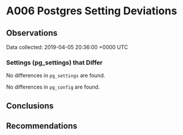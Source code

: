 # A006 Postgres Setting Deviations #

## Observations ##
Data collected: 2019-04-05 20:36:00 +0000 UTC  

### Settings (pg_settings) that Differ ###

No differences in `pg_settings` are found.


No differences in `pg_config` are found.



## Conclusions ##


## Recommendations ##

